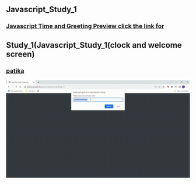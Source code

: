 ## Javascript_Study_1
### [Javascript Time and Greeting Preview click the link for](https://kaderergin.github.io/Javascript/Javascript_Study_1/)
## Study_1(Javascript_Study_1(clock and welcome screen)
### [patika](https://academy.patika.dev/tr/profile)
![Javascript Time and Greeting](https://github.com/KaderErgin/Javascript/blob/master/Javascript_Study_1/img/Javascript-clock-study.gif)

